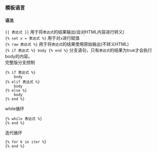 ### 模板语言

#### 语法
`{{ 表达式 }}` 用于将`表达式`的结果输出(会对HTML内容进行转义)<br>
`{% set x = 表达式 %}` 用于对`x`进行赋值<br>
`{% raw 表达式 %}` 用于将`表达式`的结果使用原始输出(不转义HTML)<br>
`{% if 表达式 %} body {% end %}` 分支语句，只有`表达式`的结果为true才会执行body的内容。<br>
完整版分支控制
```
{% if 表达式 %}
    body
{% elif 表达式 %} 
    body
{% else %}
    body
{% end %}
```
while循环
```
{% while 表达式 %} 
{% end %}
```
迭代循环
```
{% for k in iter %}
{% end %}
```